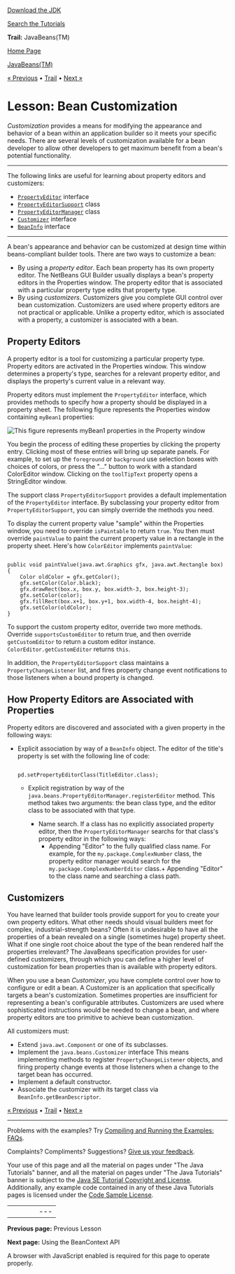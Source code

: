 [Download
the JDK](http://java.sun.com/javase/6/download.jsp)
  
[Search the
Tutorials](../../search.html)

**Trail:** JavaBeans(TM)

[Home Page](../../index.html)
>
[JavaBeans(TM)](../index.html)

[« Previous](../introspection/index.html) • [Trail](../TOC.html) • [Next »](../beancontext/index.html)

# Lesson: Bean Customization

*Customization* provides a means for modifying the appearance and
behavior of a bean within an application builder so it meets your
specific needs. There are several levels of customization available for a
bean developer to allow other developers to get maximum
benefit from a bean's potential functionality.

---

The following links are useful for learning about property
editors and customizers:

* [`PropertyEditor`](http://download.oracle.com/javase/7/docs/api/java/beans/PropertyEditor.html) interface
* [`PropertyEditorSupport`](http://download.oracle.com/javase/7/docs/api/java/beans/PropertyEditorSupport.html) class
* [`PropertyEditorManager`](http://download.oracle.com/javase/7/docs/api/java/beans/PropertyEditorManager.html) class
* [`Customizer`](http://download.oracle.com/javase/7/docs/api/java/beans/Customizer.html) interface
* [`BeanInfo`](http://download.oracle.com/javase/7/docs/api/java/beans/BeanInfo.html) interface

---

A bean's appearance and behavior can be customized at
design time within beans-compliant builder tools.
There are two ways to customize a bean:

* By using a *property editor*.
  Each bean property has its own property editor.
  The NetBeans GUI Builder usually displays a bean's property
  editors in the Properties window.
  The property editor that is associated with a particular
  property type edits that property type.
* By using *customizers*.
  Customizers give you complete GUI control over bean
  customization. Customizers are used where property
  editors are not practical or applicable.
  Unlike a property editor, which is associated with a property,
  a customizer is associated with a bean.

## Property Editors

A property editor is a tool for customizing a particular
property type. Property editors are activated in the Properties window. This window determines
a property's type, searches for a relevant
property editor, and displays the property's current
value in a relevant way.

Property editors must implement the `PropertyEditor`
interface, which provides methods to specify
how a property should be displayed in a property sheet. The following figure
represents the Properties window containing
`myBean1` properties:

![This figure represents myBean1 properties in the Property window](../../figures/javabeans/customization.gif)

You begin the process of editing these properties
by clicking the property entry.
Clicking most of these entries will bring up separate panels.
For example, to set up the `foreground` or `background`
use selection boxes with choices of colors, or press the "..." button
to work with a standard ColorEditor window. Clicking on the `toolTipText`
property opens
a StringEditor window.

The support class `PropertyEditorSupport`
provides a default implementation of the
`PropertyEditor` interface. By subclassing
your property editor from `PropertyEditorSupport`,
you can simply override the methods you need.

To display the current property value "sample" within
the Properties window, you need to override `isPaintable`
to return `true`. You then must override `paintValue`
to paint the current property value in a rectangle in the property sheet.
Here's how `ColorEditor` implements
`paintValue`:

```

public void paintValue(java.awt.Graphics gfx, java.awt.Rectangle box) {
    Color oldColor = gfx.getColor();
    gfx.setColor(Color.black);
    gfx.drawRect(box.x, box.y, box.width-3, box.height-3);
    gfx.setColor(color);
    gfx.fillRect(box.x+1, box.y+1, box.width-4, box.height-4);
    gfx.setColor(oldColor);
}

```

To support the custom property editor, override
two more methods. Override `supportsCustomEditor` to
return true, and then override `getCustomEditor` to
return a custom editor instance.
`ColorEditor.getCustomEditor` returns `this`.

In addition, the `PropertyEditorSupport`
class maintains a `PropertyChangeListener`
list, and fires property change event notifications
to those listeners when a bound property is changed.

## How Property Editors are Associated with Properties

Property editors are discovered and associated
with a given property in the following ways:

* Explicit association by way of a
  `BeanInfo` object.
  The editor of the title's property is set with the following
  line of code:

  ```

  pd.setPropertyEditorClass(TitleEditor.class);

  ```

  * Explicit registration by way of the
    `java.beans.PropertyEditorManager.registerEditor` method.
    This method takes two arguments: the bean class type, and
    the editor class to be associated with that type.

    * Name search. If a class has no explicitly associated property
      editor, then the `PropertyEditorManager`
      searchs for that class's property editor in the following ways:
      + Appending "Editor" to the fully qualified class name.
        For example, for the `my.package.ComplexNumber` class,
        the property editor manager would search for the
        `my.package.ComplexNumberEditor` class.+ Appending "Editor" to the class name and searching
          a class path.

## Customizers

You have learned that builder tools provide support for you to create your
own property editors. What other needs should visual builders meet for complex,
industrial-strength beans? Often it is undesirable to have all the properties of
a bean revealed on a single (sometimes huge) property sheet. What if one single
root choice about the type of the bean rendered half the properties irrelevant?
The JavaBeans specification provides for user-defined customizers, through which
you can define a higher level of customization for bean properties than is
available with property editors.

When you use a bean *Customizer*, you have complete control over how to
configure or edit a bean. A Customizer is an application that specifically
targets a bean's customization. Sometimes properties are insufficient for
representing a bean's configurable attributes. Customizers are used where
sophisticated instructions would be needed to change a bean, and where property
editors are too primitive to achieve bean customization.

All customizers must:

* Extend `java.awt.Component` or one of
  its subclasses.
* Implement the `java.beans.Customizer` interface
  This means implementing methods to register `PropertyChangeListener` objects, and
  firing property change events at those listeners when
  a change to the target bean has occurred.
* Implement a default constructor.
* Associate the customizer with its target class
  via `BeanInfo.getBeanDescriptor`.

[« Previous](../introspection/index.html)
•
[Trail](../TOC.html)
•
[Next »](../beancontext/index.html)

---

Problems with the examples? Try [Compiling and Running
the Examples: FAQs](../../information/run-examples.html).
  
Complaints? Compliments? Suggestions? [Give
us your feedback](http://download.oracle.com/javase/feedback.html).

Your use of this page and all the material on pages under "The Java Tutorials" banner,
and all the material on pages under "The Java Tutorials" banner is subject to the [Java SE Tutorial Copyright
and License](../../information/license.html).
Additionally, any example code contained in any of these Java
Tutorials pages is licensed under the
[Code
Sample License](http://developers.sun.com/license/berkeley_license.html).

|  |  |  |  |  |
| --- | --- | --- | --- | --- |
| |  |  | | --- | --- | | duke image | Oracle logo | | [About Oracle](http://www.oracle.com/us/corporate/index.html) | [Oracle Technology Network](http://www.oracle.com/technology/index.html) | [Terms of Service](https://www.samplecode.oracle.com/servlets/CompulsoryClickThrough?type=TermsOfService) | Copyright © 1995, 2011 Oracle and/or its affiliates. All rights reserved. |

**Previous page:** Previous Lesson
  
**Next page:** Using the BeanContext API




A browser with JavaScript enabled is required for this page to operate properly.